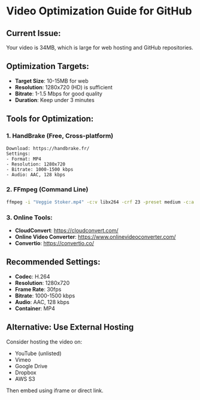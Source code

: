 # Video Optimization Guide for GitHub

## Current Issue:
Your video is 34MB, which is large for web hosting and GitHub repositories.

## Optimization Targets:
- **Target Size**: 10-15MB for web
- **Resolution**: 1280x720 (HD) is sufficient
- **Bitrate**: 1-1.5 Mbps for good quality
- **Duration**: Keep under 3 minutes

## Tools for Optimization:

### 1. HandBrake (Free, Cross-platform)
```
Download: https://handbrake.fr/
Settings:
- Format: MP4
- Resolution: 1280x720
- Bitrate: 1000-1500 kbps
- Audio: AAC, 128 kbps
```

### 2. FFmpeg (Command Line)
```bash
ffmpeg -i "Veggie Stoker.mp4" -c:v libx264 -crf 23 -preset medium -c:a aac -b:a 128k -vf scale=1280:720 "veggie-stoker-demo.mp4"
```

### 3. Online Tools:
- **CloudConvert**: https://cloudconvert.com/
- **Online Video Converter**: https://www.onlinevideoconverter.com/
- **Convertio**: https://convertio.co/

## Recommended Settings:
- **Codec**: H.264
- **Resolution**: 1280x720
- **Frame Rate**: 30fps
- **Bitrate**: 1000-1500 kbps
- **Audio**: AAC, 128 kbps
- **Container**: MP4

## Alternative: Use External Hosting
Consider hosting the video on:
- YouTube (unlisted)
- Vimeo
- Google Drive
- Dropbox
- AWS S3

Then embed using iframe or direct link. 